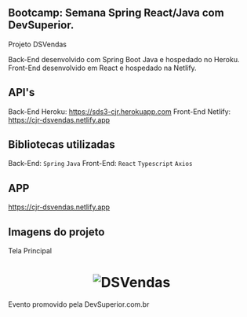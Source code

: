 ## Bootcamp: Semana Spring React/Java com DevSuperior.

Projeto DSVendas 

Back-End desenvolvido com Spring Boot Java e hospedado no Heroku.
Front-End desenvolvido em React e hospedado na Netlify.

## API's

Back-End Heroku: https://sds3-cjr.herokuapp.com
Front-End Netlify: https://cjr-dsvendas.netlify.app

 
## Bibliotecas utilizadas

  Back-End: `Spring` `Java`
  Front-End: `React` `Typescript` `Axios`
  

## APP
  https://cjr-dsvendas.netlify.app

## Imagens do projeto

Tela Principal 

<h1 align="center">
    <img alt="DSVendas" title="#Covid19" src="https://github.com/carlosjunior1983/projeto-sds3-java/blob/master/img-git/Site.PNG"  /><br>
</h1>


Evento promovido pela DevSuperior.com.br
